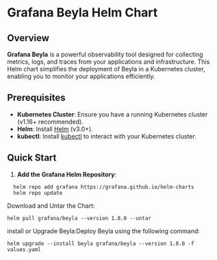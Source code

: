 # Grafana Beyla Helm Chart

## Overview

**Grafana Beyla** is a powerful observability tool designed for collecting metrics, logs, and traces from your applications and infrastructure. This Helm chart simplifies the deployment of Beyla in a Kubernetes cluster, enabling you to monitor your applications efficiently.

## Prerequisites

- **Kubernetes Cluster**: Ensure you have a running Kubernetes cluster (v1.16+ recommended).
- **Helm**: Install [Helm](https://helm.sh/docs/intro/install/) (v3.0+).
- **kubectl**: Install [kubectl](https://kubernetes.io/docs/tasks/tools/) to interact with your Kubernetes cluster.

## Quick Start

1. **Add the Grafana Helm Repository**:
 ```
   helm repo add grafana https://grafana.github.io/helm-charts
   helm repo update
```
Download and Untar the Chart:

```
helm pull grafana/beyla --version 1.8.0 --untar
```

install or Upgrade Beyla:Deploy Beyla using the following command:

```
helm upgrade --install beyla grafana/beyla --version 1.8.0 -f values.yaml
```
